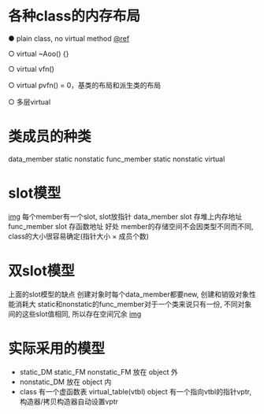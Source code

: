 # 各种class的内存布局

● plain class, no virtual method
    [@ref](../cpp/alignof_offsetof.md)

○ virtual ~Aoo() {}

○ virtual vfn()

○ virtual pvfn() = 0，基类的布局和派生类的布局

○ 多层virtual


# 类成员的种类
data_member
  static  nonstatic
func_member
  static  nonstatic  virtual

# slot模型
[img](../imgs/01_slot_model.png)
每个member有一个slot, slot放指针
  data_member slot 存堆上内存地址
  func_member slot 存函数地址
好处
  member的存储空间不会因类型不同而不同, class的大小很容易确定(指针大小 × 成员个数)

# 双slot模型
上面的slot模型的缺点
  创建对象时每个data_member都要new, 创建和销毁对象性能消耗大
  static和nonstatic的func_member对于一个类来说只有一份, 不同对象间的这些slot值相同, 所以存在空间冗余
[img](../imgs/02_twin_slot_model.png)

# 实际采用的模型
- static_DM static_FM nonstatic_FM 放在 object 外
- nonstatic_DM 放在 object 内
- class 有一个虚函数表 virtual_table(vtbl)
  object 有一个指向vtbl的指针vptr, 构造器/拷贝构造器自动设置vptr
